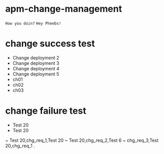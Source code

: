 # apm-change-management
`How you doin?`
`Hey Pheebs!`

# change success test
* Change deployment 2
* Change deployment 3
* Change deployment 4
* Change deployment 5
* ch01
* ch02
* ch03
# change failure test
* Test 20
* Test 20

~ Test 20,chg_req_1,Test 20
~ Test 20,chg_req_2,Test 6
~ chg_req_3,Test 20,chg_req_1
.
